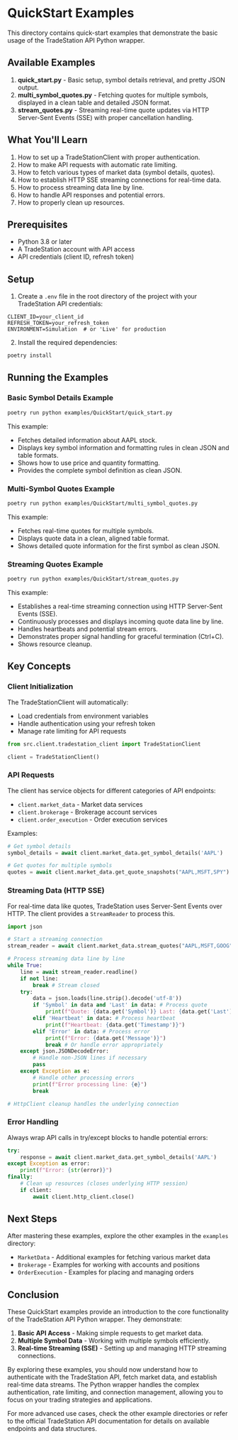 # QuickStart Examples

This directory contains quick-start examples that demonstrate the basic usage of the TradeStation API Python wrapper.

## Available Examples

1. **quick_start.py** - Basic setup, symbol details retrieval, and pretty JSON output.
2. **multi_symbol_quotes.py** - Fetching quotes for multiple symbols, displayed in a clean table and detailed JSON format.
3. **stream_quotes.py** - Streaming real-time quote updates via HTTP Server-Sent Events (SSE) with proper cancellation handling.

## What You'll Learn

1. How to set up a TradeStationClient with proper authentication.
2. How to make API requests with automatic rate limiting.
3. How to fetch various types of market data (symbol details, quotes).
4. How to establish HTTP SSE streaming connections for real-time data.
5. How to process streaming data line by line.
6. How to handle API responses and potential errors.
7. How to properly clean up resources.

## Prerequisites

- Python 3.8 or later
- A TradeStation account with API access
- API credentials (client ID, refresh token)

## Setup

1. Create a `.env` file in the root directory of the project with your TradeStation API credentials:

```
CLIENT_ID=your_client_id
REFRESH_TOKEN=your_refresh_token
ENVIRONMENT=Simulation  # or 'Live' for production
```

2. Install the required dependencies:

```bash
poetry install
```

## Running the Examples

### Basic Symbol Details Example

```bash
poetry run python examples/QuickStart/quick_start.py
```

This example:
- Fetches detailed information about AAPL stock.
- Displays key symbol information and formatting rules in clean JSON and table formats.
- Shows how to use price and quantity formatting.
- Provides the complete symbol definition as clean JSON.

### Multi-Symbol Quotes Example

```bash
poetry run python examples/QuickStart/multi_symbol_quotes.py
```

This example:
- Fetches real-time quotes for multiple symbols.
- Displays quote data in a clean, aligned table format.
- Shows detailed quote information for the first symbol as clean JSON.

### Streaming Quotes Example

```bash
poetry run python examples/QuickStart/stream_quotes.py
```

This example:
- Establishes a real-time streaming connection using HTTP Server-Sent Events (SSE).
- Continuously processes and displays incoming quote data line by line.
- Handles heartbeats and potential stream errors.
- Demonstrates proper signal handling for graceful termination (Ctrl+C).
- Shows resource cleanup.

## Key Concepts

### Client Initialization

The TradeStationClient will automatically:
- Load credentials from environment variables
- Handle authentication using your refresh token
- Manage rate limiting for API requests

```python
from src.client.tradestation_client import TradeStationClient

client = TradeStationClient()
```

### API Requests

The client has service objects for different categories of API endpoints:

- `client.market_data` - Market data services
- `client.brokerage` - Brokerage account services
- `client.order_execution` - Order execution services

Examples:
```python
# Get symbol details
symbol_details = await client.market_data.get_symbol_details('AAPL')

# Get quotes for multiple symbols
quotes = await client.market_data.get_quote_snapshots("AAPL,MSFT,SPY")
```

### Streaming Data (HTTP SSE)

For real-time data like quotes, TradeStation uses Server-Sent Events over HTTP. The client provides a `StreamReader` to process this.

```python
import json

# Start a streaming connection
stream_reader = await client.market_data.stream_quotes("AAPL,MSFT,GOOG")

# Process streaming data line by line
while True:
    line = await stream_reader.readline()
    if not line:
        break # Stream closed
    try:
        data = json.loads(line.strip().decode('utf-8'))
        if 'Symbol' in data and 'Last' in data: # Process quote
            print(f"Quote: {data.get('Symbol')} Last: {data.get('Last')}")
        elif 'Heartbeat' in data: # Process heartbeat
            print(f"Heartbeat: {data.get('Timestamp')}")
        elif 'Error' in data: # Process error
            print(f"Error: {data.get('Message')}")
            break # Or handle error appropriately
    except json.JSONDecodeError:
        # Handle non-JSON lines if necessary
        pass 
    except Exception as e:
        # Handle other processing errors
        print(f"Error processing line: {e}")
        break

# HttpClient cleanup handles the underlying connection
```

### Error Handling

Always wrap API calls in try/except blocks to handle potential errors:

```python
try:
    response = await client.market_data.get_symbol_details('AAPL')
except Exception as error:
    print(f"Error: {str(error)}")
finally:
    # Clean up resources (closes underlying HTTP session)
    if client:
        await client.http_client.close()
```

## Next Steps

After mastering these examples, explore the other examples in the `examples` directory:

- `MarketData` - Additional examples for fetching various market data
- `Brokerage` - Examples for working with accounts and positions
- `OrderExecution` - Examples for placing and managing orders

## Conclusion

These QuickStart examples provide an introduction to the core functionality of the TradeStation API Python wrapper. They demonstrate:

1. **Basic API Access** - Making simple requests to get market data.
2. **Multiple Symbol Data** - Working with multiple symbols efficiently.
3. **Real-time Streaming (SSE)** - Setting up and managing HTTP streaming connections.

By exploring these examples, you should now understand how to authenticate with the TradeStation API, fetch market data, and establish real-time data streams. The Python wrapper handles the complex authentication, rate limiting, and connection management, allowing you to focus on your trading strategies and applications.

For more advanced use cases, check the other example directories or refer to the official TradeStation API documentation for details on available endpoints and data structures. 
